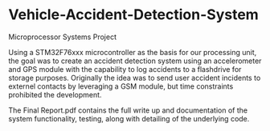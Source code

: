 # Vehicle-Accident-Detection-System
Microprocessor Systems Project

Using a STM32F76xxx microcontroller as the basis for our processing unit, the goal was to create an accident detection system using an accelerometer and GPS module with the capability to log accidents to a flashdrive for storage purposes. Originally the idea was to send user accident incidents to externel contacts by leveraging a GSM module, but time constraints prohibited the development.

The Final Report.pdf contains the full write up and documentation of the system functionality, testing, along with detailing of the underlying code.
